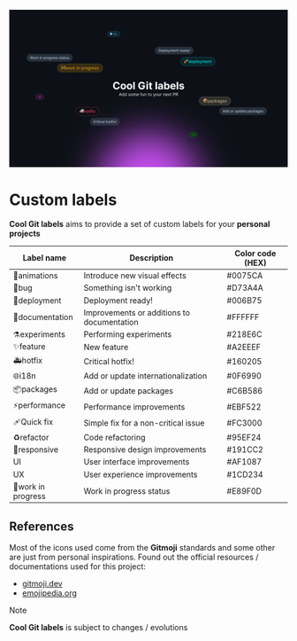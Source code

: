 ![Cool Git labels cover](/media/cover.png)

# Custom labels

**Cool Git labels** aims to provide a set of custom labels for your **personal projects**

| Label name         | Description                                | Color code (HEX) |
| -----------------  | ------------------------------------------ | ---------------- |
| 💫animations       | Introduce new visual effects               | #0075CA          |
| 🐛bug              | Something isn't working                    | #D73A4A          |
| 🚀deployment       | Deployment ready!                          | #006B75          |
| 📝documentation    | Improvements or additions to documentation | #FFFFFF          |
| ⚗️experiments      | Performing experiments                     | #218E6C          |
| ✨feature          | New feature                                | #A2EEEF          |
| 🚑️hotfix           | Critical hotfix!                           | #160205          |
| 🌐i18n             | Add or update internationalization         | #0F6990          |
| 📦️packages         | Add or update packages                     | #C6B586          |
| ⚡️performance       | Performance improvements                   | #EBF522          |
| 🩹Quick fix        | Simple fix for a non-critical issue        | #FC3000          |
| ♻️refactor         | Code refactoring                           | #95EF24          |
| 📱responsive        | Responsive design improvements             | #191CC2          |
| UI                 | User interface improvements                | #AF1087          |
| UX                 | User experience improvements               | #1CD234          |
| 🚧work in progress | Work in progress status                    | #E89F0D          |

## References

Most of the icons used come from the **Gitmoji** standards and some other are just from personal inspirations. Found out the official resources / documentations used for this project:

- [gitmoji.dev](https://gitmoji.dev/)
- [emojipedia.org](https://emojipedia.org/)

> [!NOTE]
>
> **Cool Git labels** is subject to changes / evolutions